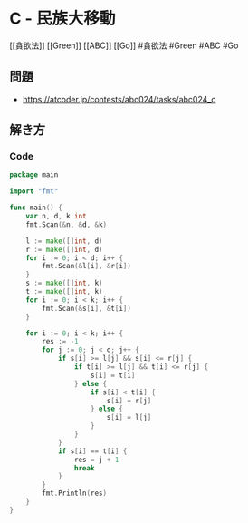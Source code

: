 # C - 民族大移動
[[貪欲法]] [[Green]] [[ABC]] [[Go]]
#貪欲法 #Green #ABC #Go 

## 問題
- https://atcoder.jp/contests/abc024/tasks/abc024_c

## 解き方
### Code
```go
package main

import "fmt"

func main() {
	var n, d, k int
	fmt.Scan(&n, &d, &k)

	l := make([]int, d)
	r := make([]int, d)
	for i := 0; i < d; i++ {
		fmt.Scan(&l[i], &r[i])
	}
	s := make([]int, k)
	t := make([]int, k)
	for i := 0; i < k; i++ {
		fmt.Scan(&s[i], &t[i])
	}

	for i := 0; i < k; i++ {
		res := -1
		for j := 0; j < d; j++ {
			if s[i] >= l[j] && s[i] <= r[j] {
				if t[i] >= l[j] && t[i] <= r[j] {
					s[i] = t[i]
				} else {
					if s[i] < t[i] {
						s[i] = r[j]
					} else {
						s[i] = l[j]
					}
				}
			}
			if s[i] == t[i] {
				res = j + 1
				break
			}
		}
		fmt.Println(res)
	}
}
```